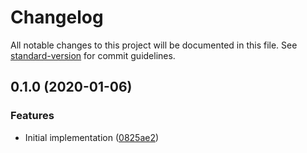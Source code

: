# Changelog

All notable changes to this project will be documented in this file. See [standard-version](https://github.com/conventional-changelog/standard-version) for commit guidelines.

## 0.1.0 (2020-01-06)


### Features

* Initial implementation ([0825ae2](https://github.com/cfware/execute-esm-export/commit/0825ae28752d7eee22fd929de3724742250ac8a6))
